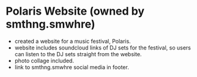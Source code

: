 # Polaris Website (owned by smthng.smwhre)

- created a website for a music festival, Polaris.
- website includes soundcloud links of DJ sets for the festival, so users can listen to the DJ sets straight from the website.
- photo collage included.
- link to smthng.smwhre social media in footer.
